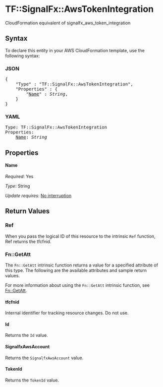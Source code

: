# TF::SignalFx::AwsTokenIntegration

CloudFormation equivalent of signalfx_aws_token_integration

## Syntax

To declare this entity in your AWS CloudFormation template, use the following syntax:

### JSON

<pre>
{
    "Type" : "TF::SignalFx::AwsTokenIntegration",
    "Properties" : {
        "<a href="#name" title="Name">Name</a>" : <i>String</i>,
    }
}
</pre>

### YAML

<pre>
Type: TF::SignalFx::AwsTokenIntegration
Properties:
    <a href="#name" title="Name">Name</a>: <i>String</i>
</pre>

## Properties

#### Name

_Required_: Yes

_Type_: String

_Update requires_: [No interruption](https://docs.aws.amazon.com/AWSCloudFormation/latest/UserGuide/using-cfn-updating-stacks-update-behaviors.html#update-no-interrupt)

## Return Values

### Ref

When you pass the logical ID of this resource to the intrinsic `Ref` function, Ref returns the tfcfnid.

### Fn::GetAtt

The `Fn::GetAtt` intrinsic function returns a value for a specified attribute of this type. The following are the available attributes and sample return values.

For more information about using the `Fn::GetAtt` intrinsic function, see [Fn::GetAtt](https://docs.aws.amazon.com/AWSCloudFormation/latest/UserGuide/intrinsic-function-reference-getatt.html).

#### tfcfnid

Internal identifier for tracking resource changes. Do not use.

#### Id

Returns the <code>Id</code> value.

#### SignalfxAwsAccount

Returns the <code>SignalfxAwsAccount</code> value.

#### TokenId

Returns the <code>TokenId</code> value.

